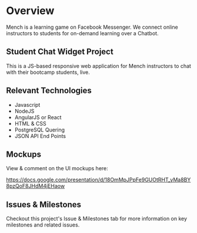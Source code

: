 # Overview

Mench is a learning game on Facebook Messenger. We connect online instructors to students for on-demand learning over a Chatbot.

## Student Chat Widget Project

This is a JS-based responsive web application for Mench instructors to chat with their bootcamp students, live.

## Relevant Technologies

- Javascript
- NodeJS
- AngularJS or React
- HTML & CSS
- PostgreSQL Quering
- JSON API End Points

## Mockups

View & comment on the UI mockups here:

https://docs.google.com/presentation/d/18OmMpJPpFe9GUOtRHT_yMa8BY8pzQoF8JHdM4jEHaow

## Issues & Milestones

Checkout this project's Issue & Milestones tab for more information on key milestones and related issues.
